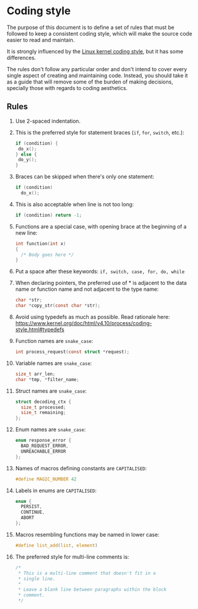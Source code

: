 # Coding style

The purpose of this document is to define a set of rules that must be followed to keep a consistent coding style, which will make the source code easier to read and maintain.

It is strongly influenced by the [Linux kernel coding style](https://www.kernel.org/doc/html/v4.10/process/coding-style.html#linux-kernel-coding-style), but it has some differences.

The rules don't follow any particular order and don't intend to cover every single aspect of creating and maintaining code. Instead, you should take it as a guide that will remove some of the burden of making decisions, specially those with regards to coding aesthetics.

## Rules

1. Use 2-spaced indentation.

2. This is the preferred style for statement braces (`if`, `for`, `switch`, etc.):
    ```c
    if (condition) {
     do_x();
    } else {
     do_y();
    }
    ```

3. Braces can be skipped when there's only one statement:
    ```c
    if (condition)
      do_x();
    ```

4. This is also acceptable when line is not too long:
    ```c
    if (condition) return -1;
    ```

5. Functions are a special case, with opening brace at the beginning of a new line:
    ```c
    int function(int x)
    {
      /* Body goes here */
    }
    ```

6. Put a space after these keywords: `if, switch, case, for, do, while`

7. When declaring pointers, the preferred use of * is adjacent to the data name or function name and not adjacent to the type name:
    ```c
    char *str;
    char *copy_str(const char *str);
    ```

8. Avoid using typedefs as much as possible. Read rationale here: https://www.kernel.org/doc/html/v4.10/process/coding-style.html#typedefs

9. Function names are `snake_case`:
    ```c
    int process_request(const struct *request);
    ```

10. Variable names are `snake_case`:
    ```c
    size_t arr_len;
    char *tmp, *filter_name;
    ```

11. Struct names are `snake_case`:
    ```c
    struct decoding_ctx {
      size_t processed;
      size_t remaining;
    };
    ```

12. Enum names are `snake_case`:
    ```c
    enum response_error {
      BAD_REQUEST_ERROR,
      UNREACHABLE_ERROR
    };
    ```

13. Names of macros defining constants are `CAPITALISED`:
    ```c
    #define MAGIC_NUMBER 42
    ```

14. Labels in enums are `CAPITALISED`:
    ```c
    enum {
      PERSIST,
      CONTINUE,
      ABORT
    };
    ```

15. Macros resembling functions may be named in lower case:
    ```c
    #define list_add(list, element)
    ```

16. The preferred style for multi-line comments is:
    ```c
    /*
     * This is a multi-line comment that doesn't fit in a
     * single line.
     *
     * Leave a blank line between paragraphs within the block
     * comment.
     */
    ```

